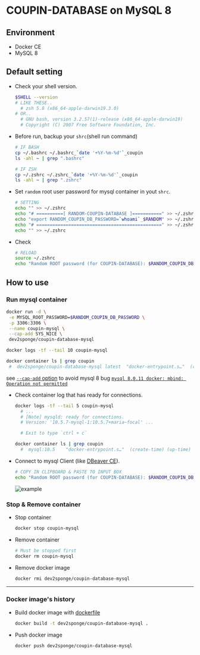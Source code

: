 # COUPIN-DATABASE on MySQL 8

## Environment

- Docker CE
- MySQL 8 

## Default setting

- Check your shell version.

  ```bash
  $SHELL --version
  # LIKE THESE..
    # zsh 5.8 (x86_64-apple-darwin19.3.0)
  # OR..
    # GNU bash, version 3.2.57(1)-release (x86_64-apple-darwin19)
    # Copyright (C) 2007 Free Software Foundation, Inc.
  ```

- Before run, backup your `shrc`(shell run command)

  ```bash
  # IF BASH
  cp ~/.bashrc ~/.bashrc_`date '+%Y-%m-%d'`_coupin
  ls -ahl ~ | grep ".bashrc"
  ```

  ```bash
  # IF ZSH
  cp ~/.zshrc ~/.zshrc_`date '+%Y-%m-%d'`_coupin
  ls -ahl ~ | grep ".zshrc"
  ```

- Set `random` root user password for mysql container in yout `shrc`.

  ```bash
  # SETTING
  echo "" >> ~/.zshrc
  echo "# ==========[ RANDOM-COUPIN-DATABASE ]===========" >> ~/.zshrc	
  echo "export RANDOM_COUPIN_DB_PASSWORD=`whoami`_$RANDOM" >> ~/.zshrc
  echo "# ===============================================" >> ~/.zshrc
  echo "" >> ~/.zshrc
  ```

- Check

  ```bash
  # RELOAD 
  source ~/.zshrc
  echo "Random ROOT password (for COUPIN-DATABASE): $RANDOM_COUPIN_DB_PASSWORD"
  ```

## How to use

### Run mysql container

   ```bash
   docker run -d \
    -e MYSQL_ROOT_PASSWORD=$RANDOM_COUPIN_DB_PASSWORD \
    -p 3306:3306 \
    --name coupin-mysql \
    --cap-add SYS_NICE \
    dev2sponge/coupin-database-mysql

   docker logs -tf --tail 10 coupin-mysql

   docker container ls | grep coupin
    #  dev2sponge/coupin-database-mysql latest  "docker-entrypoint.s…"  (create-time) (up-time)  0.0.0.0:3306->3306/tcp   coupin-mysql
   ```

   see [`--cap-add` option](https://docs.docker.com/engine/reference/run/#runtime-privilege-and-linux-capabilities) to avoid mysql 8 bug [`mysql 8.0.11 docker: mbind: Operation not permitted`](https://github.com/docker-library/mysql/issues/422#issuecomment-697592885)

- Check container log that has ready for connections.

  ```bash
  docker logs -tf --tail 5 coupin-mysql
    # ...
    # [Note] mysqld: ready for connections.
    # Version: '10.5.7-mysql-1:10.5.7+maria~focal' ...

    # Exit to type `ctrl + c`

  docker container ls | grep coupin
    #  mysql:10.5    "docker-entrypoint.s…"  (create-time) (up-time)  0.0.0.0:3306->3306/tcp   coupin-mysql
  ```

- Connect to mysql Client (like [DBeaver CE](https://dbeaver.io/download/)).

  ```bash
  # COPY IN CLIPBOARD & PASTE TO INPUT BOX
  echo "Random ROOT password (for COUPIN-DATABASE): $RANDOM_COUPIN_DB_PASSWORD"
  ```

  ![example](https://user-images.githubusercontent.com/48089867/98438466-cbb7d700-212d-11eb-991a-ff8ed7fd60bc.png)

### Stop & Remove container

- Stop container

  ```bash
  docker stop coupin-mysql
  ```

- Remove container

  ```bash
  # Must be stopped first
  docker rm coupin-mysql
  ```

- Remove docker image

  ```bash
  docker rmi dev2sponge/coupin-database-mysql
  ```

---

### Docker image's history

- Build docker image with [dockerfile](./dockerfile)

  ```bash
  docker build -t dev2sponge/coupin-database-mysql . 
  ```

- Push docker image

  ```bash
  docker push dev2sponge/coupin-database-mysql
  ```
